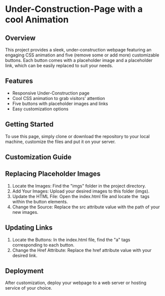 # Under-Construction-Page with a cool Animation

## Overview
This project provides a sleek, under-construction webpage featuring an engaging CSS animation and five (remove some or add more) customizable buttons. Each button comes with a placeholder image and a placeholder link, which can be easily replaced to suit your needs.

## Features
- Responsive Under-Construction page
- Cool CSS animation to grab visitors' attention
- Five buttons with placeholder images and links
- Easy customization options

## Getting Started
To use this page, simply clone or download the repository to your local machine, customize the files and put it on your server.

## Customization Guide
## Replacing Placeholder Images
1) Locate the Images: Find the "imgs" folder in the project directory.
2) Add Your Images: Upload your desired images to this folder (imgs).
3) Update the HTML File: Open the index.html file and locate the <img> tags within the button elements.
4) Change the Source: Replace the src attribute value with the path of your new images.

## Updating Links
1) Locate the Buttons: In the index.html file, find the "a" tags corresponding to each button.
2) Change the Href Attribute: Replace the href attribute value with your desired link.

## Deployment
After customization, deploy your webpage to a web server or hosting service of your choice.
